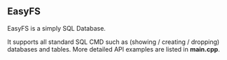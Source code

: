 ## EasyFS

EasyFS is a simply SQL Database.


It supports all standard SQL CMD such as (showing / creating / dropping) databases and tables. More detailed API examples are listed in **main.cpp**.

